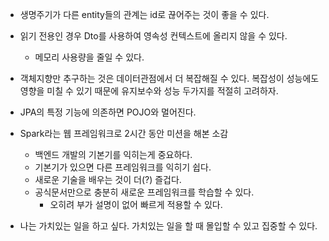 - 생명주기가 다른 entity들의 관계는 id로 끊어주는 것이 좋을 수 있다.
- 읽기 전용인 경우 Dto를 사용하여 영속성 컨텍스트에 올리지 않을 수 있다.
    - 메모리 사용량을 줄일 수 있다.

- 객체지향만 추구하는 것은 데이터관점에서 더 복잡해질 수 있다. 복잡성이 성능에도 영향을 미칠 수 있기 때문에 유지보수와 성능 두가지를 적절히 고려하자.

- JPA의 특정 기능에 의존하면 POJO와 멀어진다.

- Spark라는 웹 프레임워크로 2시간 동안 미션을 해본 소감
	- 백엔드 개발의 기본기를 익히는게 중요하다.
	- 기본기가 있으면 다른 프레임워크를 익히기 쉽다.
	- 새로운 기술을 배우는 것이 더(?) 즐겁다.
	- 공식문서만으로 충분히 새로운 프레임워크를 학습할 수 있다.
		- 오히려 부가 설명이 없어 빠르게 적용할 수 있다.

- 나는 가치있는 일을 하고 싶다. 가치있는 일을 할 때 몰입할 수 있고 집중할 수 있다.
